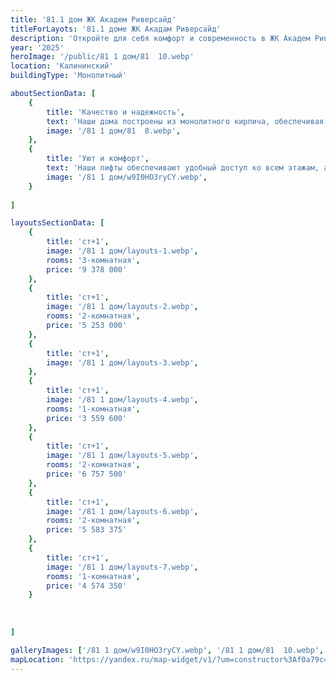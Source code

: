 ```yaml
---
title: '81.1 дом ЖК Академ Риверсайд'
titleForLayots: '81.1 доме ЖК Акадам Риверсайд'
description: 'Откройте для себя комфорт и современность в ЖК Академ Риверсайд 81.1 в Челябинске. Панельные апартаменты на 20 этажах, с планировками от студий до 4-комнатных. Уникальные возможности для первых владельцев в III квартале 2025. Забронируйте ваш идеальный дом прямо сейчас и станьте частью центральной части города!'
year: '2025'
heroImage: '/public/81 1 дом/81  10.webp'
location: 'Калининский'
buildingType: 'Монолитный'

aboutSectionData: [
    {
        title: 'Качество и надежность',
        text: 'Наши дома построены из монолитного кирпича, обеспечивая непревзойденную прочность и долговечность. Высота потолков в каждой квартире достигает 2.75 метров, создавая пространство и свободу в вашем доме.',
        image: '/81 1 дом/81  8.webp',
    },
    {
        title: 'Уют и комфорт',
        text: 'Наши лифты обеспечивают удобный доступ ко всем этажам, а просторный комплекс создает атмосферу комфорта и уюта. Вы сможете наслаждаться каждым моментом вашей жизни, проживая в нашем роскошном жилом комплексе.',
        image: '/81 1 дом/w9I0HO3ryCY.webp',
    }
    
]

layoutsSectionData: [
    {
        title: 'ст+1',
        image: '/81 1 дом/layouts-1.webp',
        rooms: '3-комнатная',
        price: '9 378 000'
    },
    {
        title: 'ст+1',
        image: '/81 1 дом/layouts-2.webp',
        rooms: '2-комнатная',
        price: '5 253 000'
    },
    {
        title: 'ст+1',
        image: '/81 1 дом/layouts-3.webp',
    },
    {
        title: 'ст+1',
        image: '/81 1 дом/layouts-4.webp',
        rooms: '1-комнатная',
        price: '3 559 600'
    },
    {
        title: 'ст+1',
        image: '/81 1 дом/layouts-5.webp',
        rooms: '2-комнатная',
        price: '6 757 500'
    },
    {
        title: 'ст+1',
        image: '/81 1 дом/layouts-6.webp',
        rooms: '2-комнатная',
        price: '5 583 375'
    },
    {
        title: 'ст+1',
        image: '/81 1 дом/layouts-7.webp',
        rooms: '1-комнатная',
        price: '4 574 350'
    }
    
    
    
]

galleryImages: ['/81 1 дом/w9I0HO3ryCY.webp', '/81 1 дом/81  10.webp', '/81 1 дом/81  8.webp']
mapLocation: 'https://yandex.ru/map-widget/v1/?um=constructor%3Af0a79c4f9a4ad16a274b42415a928d35ab83bf34f18c5cd579ecde35225f3cd2&amp;source=constructor'
---
```

